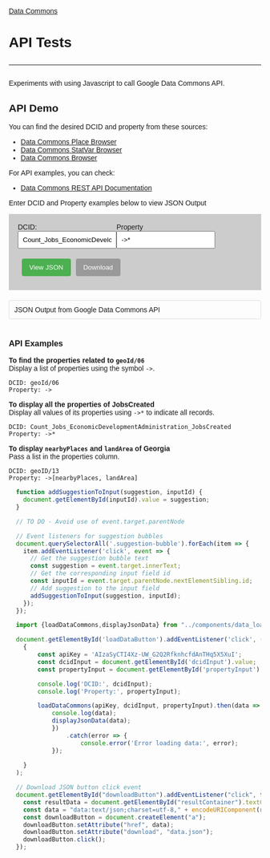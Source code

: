 [Data Commons](../)

# API Tests<hr>
Experiments with using Javascript to call Google Data Commons API.
<!--
# Good Paying Jobs
Goal 1. No Poverty - Good Paying Jobs and Assistance
-->

<style>
    body {
      font-family: 'Arial', sans-serif;
      margin: 20px;
      padding: 20px;
    }

    button {
      background-color: #4CAF50;
      color: white;
      padding: 10px 15px;
      margin: 10px 0;
      border: none;
      border-radius: 4px;
      cursor: pointer;
    }

    label {
      display: block;
      margin: 10px 0;
    }

    input {
      padding: 8px;
      width: 100%;
      box-sizing: border-box;
      margin-bottom: 10px;
    }

    #resultContainer {
      margin-top: 20px;
      padding: 10px;
      border: 1px solid #ddd;
      border-radius: 4px;
    }

    .suggestion-container {
      margin-top: 5px;
    }

    .suggestion-bubble {
      display: inline-block;
      padding: 5px 10px;
      margin-right: 5px;
      cursor: pointer;
      border-radius: 4px;
      border: 1px solid white; /* Changed border color to white */
    }

    .suggestion-bubble:hover {
      background-color: yellow;
    }
    .bottomInput {
      background-color: #ccc;
      padding: 18px;
      /*
      position: fixed;
      right: 0;
      top: 0;
      */
    }
  </style>

## API Demo

You can find the desired DCID and property from these sources:

- [Data Commons Place Browser](https://datacommons.org/place)
- [Data Commons StatVar Browser](https://datacommons.org/tools/statvar)
- [Data Commons Browser](https://datacommons.org/browser/)

For API examples, you can check:

- [Data Commons REST API Documentation](https://docs.datacommons.org/api/rest/v2)

Enter DCID and Property examples below to view JSON Output

<div class="bottomInput">

<!-- Hid these until javascript modified -->
<!--
<div>
  <label for="dcidInput">Enter DCID:</label>
  <div class="suggestion-container" id="dcidSuggestions">
    <span class="suggestion-bubble">geoId/06</span>
    <span class="suggestion-bubble">Count_Jobs_EconomicDevelopmentAdministration_JobsCreated</span>
    <span class="suggestion-bubble">geoId/13</span>
   
  </div>
  
</div>

<div>
  <label for="propertyInput">Enter Property:</label>
  <div class="suggestion-container" id="propertySuggestions">
    <span class="suggestion-bubble"><-</span>
    <span class="suggestion-bubble">-></span>
    <span class="suggestion-bubble">->*</span>
    <span class="suggestion-bubble">->[nearbyPlaces,landArea]</span>
  </div>
  
</div>
-->

<div style="float:left">
DCID:<br>
<input type="text" id="dcidInput" placeholder="e.g., geoId/06" value="Count_Jobs_EconomicDevelopmentAdministration_JobsCreated">
</div>

<div style="float:left">
Property<br>
<input type="text" id="propertyInput" placeholder="e.g., <-" value="->*">
</div>

<div style="float:left">
&nbsp;
<button id="downloadButton" style="float:right;background-color:#999;">Download</button>
<button id="loadDataButton" style="margin-right:10px">View JSON</button>
</div>

<div style="clear:both"></div>

</div>


<div id="resultContainer">JSON Output from Google Data Commons API</div>
<br>

### API Examples

**To find the properties related to `geoId/06`**  
Display a list of properties using the symbol `->`.

    DCID: geoId/06
    Property: ->


**To display all the properties of JobsCreated**  
Display all values of its properties using `->*` to indicate all records.

    DCID: Count_Jobs_EconomicDevelopmentAdministration_JobsCreated
    Property: ->*


**To display `nearbyPlaces` and `landArea` of Georgia**  
Pass a list in the properties column.

    DCID: geoID/13
    Property: ->[nearbyPlaces, landArea]

<!--
The following is only functional when built into the "dist" repo. [View built version](../../dist/jobs/).
-->

```js
  function addSuggestionToInput(suggestion, inputId) {
    document.getElementById(inputId).value = suggestion;
  }

  // TO DO - Avoid use of event.target.parentNode

  // Event listeners for suggestion bubbles
  document.querySelectorAll('.suggestion-bubble').forEach(item => {
    item.addEventListener('click', event => {
      // Get the suggestion bubble text
      const suggestion = event.target.innerText;
      // Get the corresponding input field id
      const inputId = event.target.parentNode.nextElementSibling.id;
      // Add suggestion to the input field
      addSuggestionToInput(suggestion, inputId);
    });
  });
```

```js
  import {loadDataCommons,displayJsonData} from "../components/data_loader.js";
```

```js
  document.getElementById('loadDataButton').addEventListener('click', () => 
    {
        const apiKey = 'AIzaSyCTI4Xz-UW_G2Q2RfknhcfdAnTHq5X5XuI';
        const dcidInput = document.getElementById('dcidInput').value;
        const propertyInput = document.getElementById('propertyInput').value;

        console.log('DCID:', dcidInput);
        console.log('Property:', propertyInput);

        loadDataCommons(apiKey, dcidInput, propertyInput).then(data => {
            console.log(data);
            displayJsonData(data);
            })
                .catch(error => {
                    console.error('Error loading data:', error);
            });
        
    }
  );
```

```js
  // Download JSON button click event
  document.getElementById("downloadButton").addEventListener("click", function() {
    const resultData = document.getElementById("resultContainer").textContent;
    const data = "data:text/json;charset=utf-8," + encodeURIComponent(resultData);
    const downloadButton = document.createElement("a");
    downloadButton.setAttribute("href", data);
    downloadButton.setAttribute("download", "data.json");
    downloadButton.click();
  });
```
